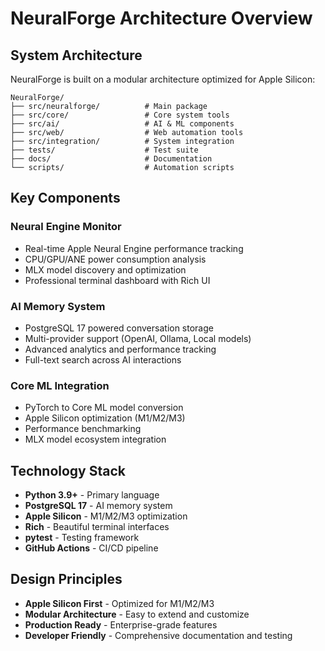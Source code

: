 # NeuralForge Architecture Overview

## System Architecture
NeuralForge is built on a modular architecture optimized for Apple Silicon:

```
NeuralForge/
├── src/neuralforge/          # Main package
├── src/core/                 # Core system tools
├── src/ai/                   # AI & ML components
├── src/web/                  # Web automation tools
├── src/integration/          # System integration
├── tests/                    # Test suite
├── docs/                     # Documentation
└── scripts/                  # Automation scripts
```

## Key Components

### Neural Engine Monitor
- Real-time Apple Neural Engine performance tracking
- CPU/GPU/ANE power consumption analysis
- MLX model discovery and optimization
- Professional terminal dashboard with Rich UI

### AI Memory System
- PostgreSQL 17 powered conversation storage
- Multi-provider support (OpenAI, Ollama, Local models)
- Advanced analytics and performance tracking
- Full-text search across AI interactions

### Core ML Integration
- PyTorch to Core ML model conversion
- Apple Silicon optimization (M1/M2/M3)
- Performance benchmarking
- MLX model ecosystem integration

## Technology Stack
- **Python 3.9+** - Primary language
- **PostgreSQL 17** - AI memory system
- **Apple Silicon** - M1/M2/M3 optimization
- **Rich** - Beautiful terminal interfaces
- **pytest** - Testing framework
- **GitHub Actions** - CI/CD pipeline

## Design Principles
- **Apple Silicon First** - Optimized for M1/M2/M3
- **Modular Architecture** - Easy to extend and customize
- **Production Ready** - Enterprise-grade features
- **Developer Friendly** - Comprehensive documentation and testing
